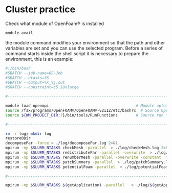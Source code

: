 # Cluster practice

Check what module of OpenFoam® is installed
```sh
module avail
```
the module command modifies your environment so that the path and other
variables are set and you can use the selected program. Before a series
of command starts inside the shell script it is necessary to prepare the
environment, this is an example:

```bash
#!/bin/bash
#SBATCH --job-name=OF-Job
#SBATCH --ntasks=36
#SBATCH --output=%x_%j.out
#SBATCH --constraint=c5.18xlarge

#------------------------------------------------------------------------------

module load openmpi                                      # Module upload
source /fsx/programs/OpenFOAM®/OpenFOAM®-v2112/etc/bashrc  # Source OpenFOAM® bashrc command
source ${WM_PROJECT_DIR:?}/bin/tools/RunFunctions        # Source run functions

#------------------------------------------------------------------------------

rm -r log; mkdir log
restore0Dir
decomposePar -force > ./log/decomposePar.log 2>&1
mpirun -np $SLURM_NTASKS checkMesh -parallel  > ./log/checkMesh.log 2>&1
mpirun -np $SLURM_NTASKS redistributePar -parallel -overwrite  > ./log/redistributePar.log 2>&1
mpirun -np $SLURM_NTASKS renumberMesh -parallel -overwrite -constant  > ./log/renumberMesh.log 2>&1
mpirun -np $SLURM_NTASKS patchSummary -parallel  > ./log/patchSummary.log 2>&1
mpirun -np $SLURM_NTASKS potentialFoam -parallel  > ./log/potentialFoam.log 2>&1

#------------------------------------------------------------------------------

mpirun -np $SLURM_NTASKS $(getApplication) -parallel   > ./log/$(getApplication).log 2>&1
```
<!--  Script to show the footer   -->
<html>
<script
    src="https://code.jquery.com/jquery-3.3.1.js"
    integrity="sha256-2Kok7MbOyxpgUVvAk/HJ2jigOSYS2auK4Pfzbm7uH60="
    crossorigin="anonymous">
</script>
<script>
$(function(){
  $("#footer").load("../footers/footer_first_level_depth.html");
});
</script>
<body>
<div id="footer"></div>
</body>
</html>
